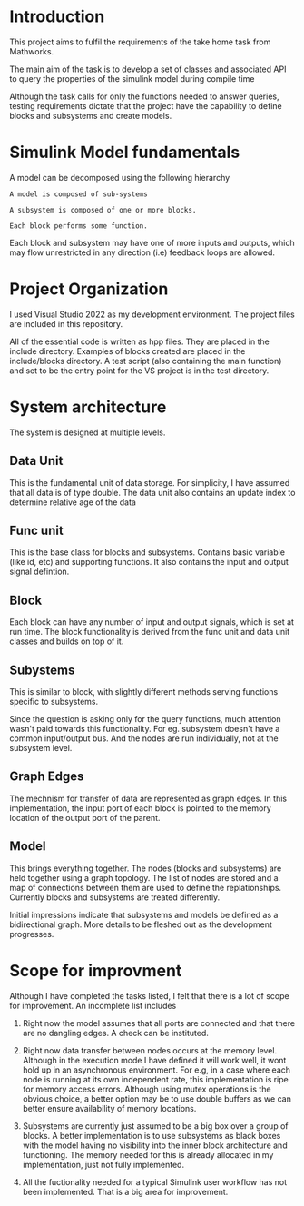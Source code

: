 # Introduction

This project aims to fulfil the requirements of the take home task from Mathworks. 

The main aim of the task is to develop a set of classes and associated API to query the properties of the simulink model during compile time

Although the task calls for only the functions needed to answer queries, testing requirements dictate that the project have the capability to define blocks and subsystems and create models.
# Simulink Model fundamentals

A model can be decomposed using the following hierarchy

~~~
A model is composed of sub-systems

A subsystem is composed of one or more blocks.

Each block performs some function.
~~~

Each block and subsystem may have one of more inputs and outputs, which may flow unrestricted in any direction (i.e) feedback loops are allowed. 

# Project Organization

I used Visual Studio 2022 as my development environment. The project files are included in this repository. 

All of the essential code is written as hpp files. They are placed in the include directory. Examples of blocks created are placed in the include/blocks directory. A test script (also containing the main function) and set to be the entry point for the VS project is in the test directory.
# System architecture

The system is designed at multiple levels.

## Data Unit
This is the fundamental unit of data storage. For simplicity, I have assumed that all data is of type double. The data unit also contains an update index to determine relative age of the data

## Func unit
This is the base class for blocks and subsystems. Contains basic variable (like id, etc) and supporting functions. It also contains the input and output signal defintion.

## Block

Each block can have any number of input and output signals, which is set at run time. The block functionality is derived from the func unit and data unit classes and builds on top of it. 

## Subystems

This is similar to block, with slightly different methods serving functions specific to subsystems.

Since the question is asking only for the query functions, much attention wasn't paid towards this functionality. For eg. subsystem doesn't have a common input/output bus. And the nodes are run individually, not at the subsystem level.

## Graph Edges
 The mechnism for transfer of data are represented as graph edges. In this implementation, the input port of each block is pointed to the memory location of the output port of the parent.
## Model
 This brings everything together. The nodes (blocks and subsystems) are held together using a graph topology. The list of nodes are stored and a map of connections between them are used to define the replationships. Currently blocks and subsystems are treated differently. 

Initial impressions indicate that subsystems and models be defined as a bidirectional graph. More details to be fleshed out as the development progresses.

# Scope for improvment

Although I have completed the tasks listed, I felt that there is a lot of scope for improvement. An incomplete list includes

1. Right now the model assumes that all ports are connected and that there are no dangling edges. A check can be instituted. 

2. Right now data transfer between nodes occurs at the memory level. Although in the execution mode I have defined it will work well, it wont hold up in an asynchronous environment. For e.g, in a case where each node is running at its own independent rate, this implementation is ripe for memory access errors. Although using mutex operations is the obvious choice, a better option may be to use double buffers as we can better ensure availability of memory locations. 

3. Subsystems are currently just assumed to be a big box over a group of blocks. A better implementation is to use subsystems as black boxes with the model having no visibility into the inner block architecture and functioning. The memory needed for this is already allocated in my implementation, just not fully implemented. 

4. All the fuctionality needed for a typical Simulink user workflow has not been implemented. That is a big area for improvement. 

